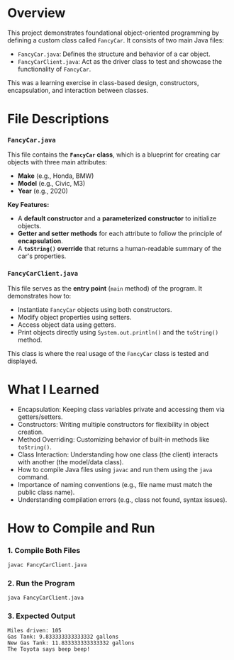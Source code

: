 # Overview
This project demonstrates foundational object-oriented programming by defining a custom class called `FancyCar`. It consists of two main Java files: 

- `FancyCar.java`: Defines the structure and behavior of a car object.
- `FancyCarClient.java`: Act as the driver class to test and showcase the functionality of `FancyCar`. 

This was a learning exercise in class-based design, constructors, encapsulation, and interaction between classes. 

# File Descriptions
### `FancyCar.java`

This file contains the **`FancyCar` class**, which is a blueprint for creating car objects with three main attributes:

- **Make** (e.g., Honda, BMW)
- **Model** (e.g., Civic, M3)
- **Year** (e.g., 2020)

**Key Features:**

- A **default constructor** and a **parameterized constructor** to initialize objects.
- **Getter and setter methods** for each attribute to follow the principle of **encapsulation**.
- A **`toString()` override** that returns a human-readable summary of the car's properties.
  
### `FancyCarClient.java`

This file serves as the **entry point** (`main` method) of the program. It demonstrates how to:

- Instantiate `FancyCar` objects using both constructors.
- Modify object properties using setters.
- Access object data using getters.
- Print objects directly using `System.out.println()` and the `toString()` method.

This class is where the real usage of the `FancyCar` class is tested and displayed.

# What I Learned
- Encapsulation: Keeping class variables private and accessing them via getters/setters.
- Constructors: Writing multiple constructors for flexibility in object creation.
- Method Overriding: Customizing behavior of built-in methods like `toString()`.
- Class Interaction: Understanding how one class (the client) interacts with another (the model/data class).
- How to compile Java files using `javac` and run them using the `java` command.
- Importance of naming conventions (e.g., file name must match the public class name).
- Understanding compilation errors (e.g., class not found, syntax issues).

# How to Compile and Run 
### 1. Compile Both Files
```bash
javac FancyCarClient.java
```
### 2. Run the Program
```bash
java FancyCarClient.java
```
### 3. Expected Output 
```text
Miles driven: 105
Gas Tank: 9.833333333333332 gallons
New Gas Tank: 11.833333333333332 gallons
The Toyota says beep beep!
```


